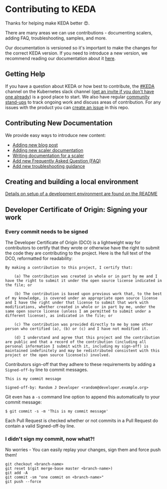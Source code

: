 # Contributing to KEDA

Thanks for helping make KEDA better 😍.

There are many areas we can use contributions - documenting scalers, adding FAQ, troubleshooting, samples, and more.

Our documentation is versioned so it's important to make the changes for the correct KEDA version. If you need to introduce a new version, we recommend reading our documentation about it [here](https://github.com/kedacore/keda-docs#working-with-documentation-versions).

## Getting Help

If you have a question about KEDA or how best to contribute, the [#KEDA](https://kubernetes.slack.com/archives/CKZJ36A5D) channel on the Kubernetes slack channel ([get an invite if you don't have one already](https://slack.k8s.io/)) is a good place to start.  We also have regular [community stand-ups](https://github.com/kedacore/keda#community) to track ongoing work and discuss areas of contribution.  For any issues with the product you can [create an issue](https://github.com/kedacore/keda/issues/new) in this repo.

## Contributing New Documentation

We provide easy ways to introduce new content:

- [Adding new blog post](https://github.com/kedacore/keda-docs#adding-scaler-documentation)
- [Adding new scaler documentation](https://github.com/kedacore/keda-docs#adding-scaler-documentation)
- [Writing documentation for a scaler](https://github.com/kedacore/keda-docs#writing-documentation-for-a-scaler)
- [Add new Frequently Asked Question (FAQ)](https://github.com/kedacore/keda-docs#add-new-frequently-asked-question-faq)
- [Add new troubleshooting guidance](https://github.com/kedacore/keda-docs#add-new-troubleshooting-guidance)

## Creating and building a local environment

[Details on setup of a development environment are found on the README](https://github.com/kedacore/keda-docs#running-the-site-locally)

## Developer Certificate of Origin: Signing your work

### Every commit needs to be signed

The Developer Certificate of Origin (DCO) is a lightweight way for contributors to certify that they wrote or otherwise have the right to submit the code they are contributing to the project. Here is the full text of the DCO, reformatted for readability:
```
By making a contribution to this project, I certify that:

    (a) The contribution was created in whole or in part by me and I have the right to submit it under the open source license indicated in the file; or

    (b) The contribution is based upon previous work that, to the best of my knowledge, is covered under an appropriate open source license and I have the right under that license to submit that work with modifications, whether created in whole or in part by me, under the same open source license (unless I am permitted to submit under a different license), as indicated in the file; or

    (c) The contribution was provided directly to me by some other person who certified (a), (b) or (c) and I have not modified it.

    (d) I understand and agree that this project and the contribution are public and that a record of the contribution (including all personal information I submit with it, including my sign-off) is maintained indefinitely and may be redistributed consistent with this project or the open source license(s) involved.
```

Contributors sign-off that they adhere to these requirements by adding a `Signed-off-by` line to commit messages.

```
This is my commit message

Signed-off-by: Random J Developer <random@developer.example.org>
```
Git even has a `-s` command line option to append this automatically to your commit message:
```
$ git commit -s -m 'This is my commit message'
```

Each Pull Request is checked  whether or not commits in a Pull Request do contain a valid Signed-off-by line.

### I didn't sign my commit, now what?!

No worries - You can easily replay your changes, sign them and force push them!

```
git checkout <branch-name>
git reset $(git merge-base master <branch-name>)
git add -A
git commit -sm "one commit on <branch-name>"
git push --force
```